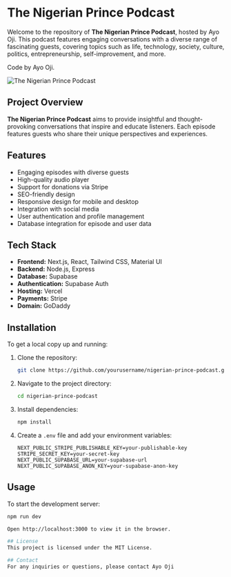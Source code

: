# The Nigerian Prince Podcast

Welcome to the repository of **The Nigerian Prince Podcast**, hosted by Ayo Oji. This podcast features engaging conversations with a diverse range of fascinating guests, covering topics such as life, technology, society, culture, politics, entrepreneurship, self-improvement, and more.

Code by Ayo Oji. 

![The Nigerian Prince Podcast](https://www.nigerianprincepodcast.com/logo.jpg)

## Project Overview

**The Nigerian Prince Podcast** aims to provide insightful and thought-provoking conversations that inspire and educate listeners. Each episode features guests who share their unique perspectives and experiences.

## Features

- Engaging episodes with diverse guests
- High-quality audio player
- Support for donations via Stripe
- SEO-friendly design
- Responsive design for mobile and desktop
- Integration with social media
- User authentication and profile management
- Database integration for episode and user data

## Tech Stack

- **Frontend:** Next.js, React, Tailwind CSS, Material UI
- **Backend:** Node.js, Express
- **Database:** Supabase
- **Authentication:** Supabase Auth
- **Hosting:** Vercel
- **Payments:** Stripe
- **Domain:** GoDaddy

## Installation

To get a local copy up and running:

1. Clone the repository:
    ```bash
    git clone https://github.com/yourusername/nigerian-prince-podcast.git
    ```
2. Navigate to the project directory:
    ```bash
    cd nigerian-prince-podcast
    ```
3. Install dependencies:
    ```bash
    npm install
    ```
4. Create a `.env` file and add your environment variables:
    ```env
    NEXT_PUBLIC_STRIPE_PUBLISHABLE_KEY=your-publishable-key
    STRIPE_SECRET_KEY=your-secret-key
    NEXT_PUBLIC_SUPABASE_URL=your-supabase-url
    NEXT_PUBLIC_SUPABASE_ANON_KEY=your-supabase-anon-key
    ```

## Usage

To start the development server:
```bash
npm run dev

Open http://localhost:3000 to view it in the browser.

## License
This project is licensed under the MIT License.

## Contact
For any inquiries or questions, please contact Ayo Oji 
